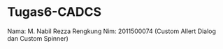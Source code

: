 # Tugas6-CADCS
Nama: M. Nabil Rezza Rengkung Nim: 2011500074 (Custom Allert Dialog dan Custom Spinner) 
